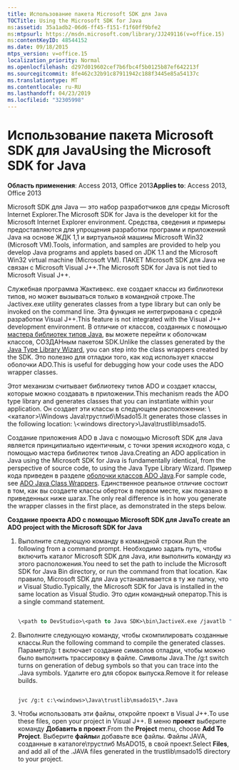 ```yaml
---
title: Использование пакета Microsoft SDK для Java
TOCTitle: Using the Microsoft SDK for Java
ms:assetid: 35a1adb2-06d6-ff45-f151-f1f60ff9bfe2
ms:mtpsurl: https://msdn.microsoft.com/library/JJ249116(v=office.15)
ms:contentKeyID: 48544152
ms.date: 09/18/2015
mtps_version: v=office.15
localization_priority: Normal
ms.openlocfilehash: d297d019602cef7b6fbc4f5b0125b87ef642213f
ms.sourcegitcommit: 8fe462c32b91c87911942c188f3445e85a54137c
ms.translationtype: MT
ms.contentlocale: ru-RU
ms.lasthandoff: 04/23/2019
ms.locfileid: "32305998"
---
```

# <a name="using-the-microsoft-sdk-for-java"></a><span data-ttu-id="de2ed-102">Использование пакета Microsoft SDK для Java</span><span class="sxs-lookup"><span data-stu-id="de2ed-102">Using the Microsoft SDK for Java</span></span>


<span data-ttu-id="de2ed-103">**Область применения**: Access 2013, Office 2013</span><span class="sxs-lookup"><span data-stu-id="de2ed-103">**Applies to**: Access 2013, Office 2013</span></span>

<span data-ttu-id="de2ed-104">Microsoft SDK для Java — это набор разработчиков для среды Microsoft Internet Explorer.</span><span class="sxs-lookup"><span data-stu-id="de2ed-104">The Microsoft SDK for Java is the developer kit for the Microsoft Internet Explorer environment.</span></span> <span data-ttu-id="de2ed-105">Средства, сведения и примеры предоставляются для упрощения разработки программ и приложений Java на основе ЖДК 1,1 и виртуальной машины Microsoft Win32 (Microsoft VM).</span><span class="sxs-lookup"><span data-stu-id="de2ed-105">Tools, information, and samples are provided to help you develop Java programs and applets based on JDK 1.1 and the Microsoft Win32 virtual machine (Microsoft VM).</span></span> <span data-ttu-id="de2ed-106">ПАКЕТ Microsoft SDK для Java не связан с Microsoft Visual J++.</span><span class="sxs-lookup"><span data-stu-id="de2ed-106">The Microsoft SDK for Java is not tied to Microsoft Visual J++.</span></span>

<span data-ttu-id="de2ed-107">Служебная программа Жактивекс. exe создает классы из библиотеки типов, но может вызываться только в командной строке.</span><span class="sxs-lookup"><span data-stu-id="de2ed-107">The Jactivex.exe utility generates classes from a type library but can only be invoked on the command line.</span></span> <span data-ttu-id="de2ed-108">Эта функция не интегрирована с средой разработки Visual J++.</span><span class="sxs-lookup"><span data-stu-id="de2ed-108">This feature is not integrated with the Visual J++ development environment.</span></span> <span data-ttu-id="de2ed-109">В отличие от классов, созданных с помощью [мастера библиотек типов Java](using-the-java-type-library-wizard.md), вы можете перейти к оболочкам классов, СОЗДАНным пакетом SDK.</span><span class="sxs-lookup"><span data-stu-id="de2ed-109">Unlike the classes generated by the [Java Type Library Wizard](using-the-java-type-library-wizard.md), you can step into the class wrappers created by the SDK.</span></span> <span data-ttu-id="de2ed-110">Это полезно для отладки того, как код использует классы оболочки ADO.</span><span class="sxs-lookup"><span data-stu-id="de2ed-110">This is useful for debugging how your code uses the ADO wrapper classes.</span></span>

<span data-ttu-id="de2ed-111">Этот механизм считывает библиотеку типов ADO и создает классы, которые можно создавать в приложении.</span><span class="sxs-lookup"><span data-stu-id="de2ed-111">This mechanism reads the ADO type library and generates classes that you can instantiate within your application.</span></span> <span data-ttu-id="de2ed-112">Он создает эти классы в следующем расположении: \\ \<каталог\>\\Windows Java\\трустлиб\\Msado15.</span><span class="sxs-lookup"><span data-stu-id="de2ed-112">It generates those classes in the following location: \\\<windows directory\>\\Java\\trustlib\\msado15.</span></span>

<span data-ttu-id="de2ed-113">Создание приложения ADO в Java с помощью Microsoft SDK для Java является принципиально идентичным, с точки зрения исходного кода, с помощью мастера библиотек типов Java.</span><span class="sxs-lookup"><span data-stu-id="de2ed-113">Creating an ADO application in Java using the Microsoft SDK for Java is fundamentally identical, from the perspective of source code, to using the Java Type Library Wizard.</span></span> <span data-ttu-id="de2ed-114">Пример кода приведен в разделе [оболочки классов ADO Java](ado-java-class-wrappers.md).</span><span class="sxs-lookup"><span data-stu-id="de2ed-114">For sample code, see [ADO Java Class Wrappers](ado-java-class-wrappers.md).</span></span> <span data-ttu-id="de2ed-115">Единственное реальное отличие состоит в том, как вы создаете классы оберток в первом месте, как показано в приведенных ниже шагах.</span><span class="sxs-lookup"><span data-stu-id="de2ed-115">The only real difference is in how you generate the wrapper classes in the first place, as demonstrated in the steps below.</span></span>

<span data-ttu-id="de2ed-116">**Создание проекта ADO с помощью Microsoft SDK для Java**</span><span class="sxs-lookup"><span data-stu-id="de2ed-116">**To create an ADO project with the Microsoft SDK for Java**</span></span>

1.  <span data-ttu-id="de2ed-117">Выполните следующую команду в командной строки.</span><span class="sxs-lookup"><span data-stu-id="de2ed-117">Run the following from a command prompt.</span></span> <span data-ttu-id="de2ed-118">Необходимо задать путь, чтобы включить каталог Microsoft SDK для Java, или выполнить команду из этого расположения.</span><span class="sxs-lookup"><span data-stu-id="de2ed-118">You need to set the path to include the Microsoft SDK for Java Bin directory, or run the command from that location.</span></span> <span data-ttu-id="de2ed-119">Как правило, Microsoft SDK для Java устанавливается в ту же папку, что и Visual Studio.</span><span class="sxs-lookup"><span data-stu-id="de2ed-119">Typically, the Microsoft SDK for Java is installed in the same location as Visual Studio.</span></span> <span data-ttu-id="de2ed-120">Это один командный оператор.</span><span class="sxs-lookup"><span data-stu-id="de2ed-120">This is a single command statement.</span></span>
    
    ```vb 
     
    \<path to DevStudio>\<path to Java SDK>\bin\JactiveX.exe /javatlb "C:\program files\common files\system\ado\msado15.dll" 
    ```

2.  <span data-ttu-id="de2ed-121">Выполните следующую команду, чтобы скомпилировать созданные классы.</span><span class="sxs-lookup"><span data-stu-id="de2ed-121">Run the following command to compile the generated classes.</span></span> <span data-ttu-id="de2ed-122">Параметр/g: t включает создание символов отладки, чтобы можно было выполнить трассировку в файле. Символы Java.</span><span class="sxs-lookup"><span data-stu-id="de2ed-122">The /g:t switch turns on generation of debug symbols so that you can trace into the .Java symbols.</span></span> <span data-ttu-id="de2ed-123">Удалите его для сборок выпуска.</span><span class="sxs-lookup"><span data-stu-id="de2ed-123">Remove it for release builds.</span></span>
    
    ```vb 
     
    jvc /g:t c:\<windows>\Java\trustlib\msado15\*.Java 
    ```

3.  <span data-ttu-id="de2ed-124">Чтобы использовать эти файлы, откройте проект в Visual J++.</span><span class="sxs-lookup"><span data-stu-id="de2ed-124">To use these files, open your project in Visual J++.</span></span> <span data-ttu-id="de2ed-125">В меню **проект** выберите команду **Добавить в проект**.</span><span class="sxs-lookup"><span data-stu-id="de2ed-125">From the **Project** menu, choose **Add To Project**.</span></span> <span data-ttu-id="de2ed-126">Выберите **файлы**и добавьте все файлы. Файлы JAVA, созданные в каталоге\\трустлиб MsADO15, в свой проект.</span><span class="sxs-lookup"><span data-stu-id="de2ed-126">Select **Files**, and add all of the .JAVA files generated in the trustlib\\msado15 directory to your project.</span></span>

